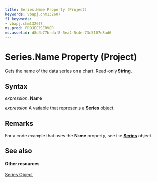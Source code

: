 ```yaml
---
title: Series.Name Property (Project)
keywords: vbapj.chm132607
f1_keywords:
- vbapj.chm132607
ms.prod: PROJECTSERVER
ms.assetid: d8dfb77b-daf8-5ea4-5c4e-73c5107e8ad6
---
```



# Series.Name Property (Project)
Gets the name of the data series on a chart. Read-only  **String**.

## Syntax

 _expression_. **Name**

 _expression_ A variable that represents a **Series** object.


## Remarks

For a code example that uses the  **Name** property, see the **[Series](series-object-project.md)** object.


## See also


#### Other resources


[Series Object](series-object-project.md)

